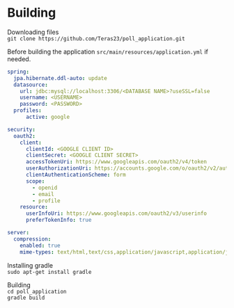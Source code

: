 # Building
Downloading files  
`git clone https://github.com/Teras23/poll_application.git`

Before building the application `src/main/resources/application.yml` if needed.
```yml
spring:
  jpa.hibernate.ddl-auto: update
  datasource:
    url: jdbc:mysql://localhost:3306/<DATABASE NAME>?useSSL=false
    username: <USERNAME>
    password: <PASSWORD>
  profiles:
      active: google

security:
  oauth2:
    client:
      clientId: <GOOGLE CLIENT ID>
      clientSecret: <GOOGLE CLIENT SECRET>
      accessTokenUri: https://www.googleapis.com/oauth2/v4/token
      userAuthorizationUri: https://accounts.google.com/o/oauth2/v2/auth
      clientAuthenticationScheme: form
      scope:
        - openid
        - email
        - profile
    resource:
      userInfoUri: https://www.googleapis.com/oauth2/v3/userinfo
      preferTokenInfo: true

server:
  compression:
    enabled: true
    mime-types: text/html,text/css,application/javascript,application/json
```

Installing gradle  
`sudo apt-get install gradle`  
  
Building  
`cd poll_application`  
`gradle build`
